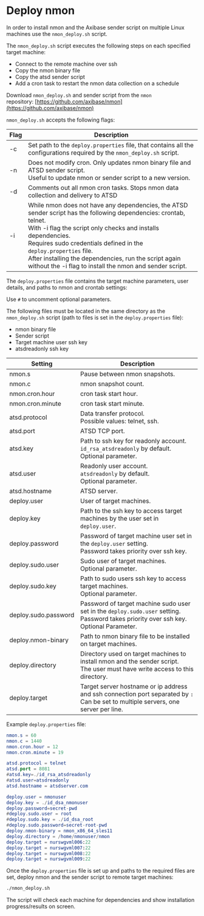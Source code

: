 # Deploy nmon

In order to install nmon and the Axibase sender script on multiple Linux machines use the `nmon_deploy.sh` script.

The `nmon_deploy.sh` script executes the following steps on each specified target machine:

* Connect to the remote machine over ssh
* Copy the nmon binary file
* Copy the atsd sender script
* Add a cron task to restart the nmon data collection on a schedule

Download `nmon_deploy.sh` and sender script from the `nmon` repository: [https://github.com/axibase/nmon](https://github.com/axibase/nmon)

`nmon_deploy.sh` accepts the following flags:

| Flag | Description |
| --- | --- |
|  -c  |  Set path to the `deploy.properties` file, that contains all the configurations required by the `nmon_deploy.sh` script.  |
|  -n  |  Does not modify cron. Only updates nmon binary file and ATSD sender script.<br>Useful to update nmon or sender script to a new version.  |
|  -d  |  Comments out all nmon cron tasks. Stops nmon data collection and delivery to ATSD  |
|  -i  |  While nmon does not have any dependencies, the ATSD sender script has the following dependencies: crontab, telnet.<br>With -i flag the script only checks and installs dependencies.<br>Requires sudo credentials defined in the `deploy.properties` file.<br>After installing the dependencies, run the script again without the -i flag to install the nmon and sender script.  |

The `deploy.properties` file contains the target machine parameters, user details, and paths to nmon and crontab settings:

Use `#` to uncomment optional parameters.

The following files must be located in the same directory as the `nmon_deploy.sh` script (path to files is set in the `deploy.properties` file):

* nmon binary file
* Sender script
* Target machine user ssh key
* atsdreadonly ssh key

| Setting | Description |
| --- | --- |
|  nmon.s  |  Pause between nmon snapshots.  |
|  nmon.c  |  nmon snapshot count.  |
|  nmon.cron.hour  |  cron task start hour.  |
|  nmon.cron.minute  |  cron task start minute.  |
|  atsd.protocol  |  Data transfer protocol.<br>Possible values: telnet, ssh.  |
|  atsd.port  |  ATSD TCP port.  |
|  atsd.key  |  Path to ssh key for readonly account.<br>`id_rsa_atsdreadonly` by default.<br>Optional parameter.  |
|  atsd.user  |  Readonly user account.<br>`atsdreadonly` by default.<br>Optional parameter.  |
|  atsd.hostname  |  ATSD server.  |
|  deploy.user  |  User of target machines.  |
|  deploy.key  |  Path to the ssh key to access target machines by the user set in `deploy.user`.  |
|  deploy.password  |  Password of target machine user set in the `deploy.user` setting.<br>Password takes priority over ssh key.  |
|  deploy.sudo.user  |  Sudo user of target machines.<br>Optional parameter.  |
|  deploy.sudo.key  |  Path to sudo users ssh key to access target machines.<br>Optional parameter.  |
|  deploy.sudo.password  |  Password of target machine sudo user set in the `deploy.sudo.user` setting.<br>Password takes priority over ssh key.<br>Optional Parameter.  |
|  deploy.nmon-binary  |  Path to nmon binary file to be installed on target machines.  |
|  deploy.directory  |  Directory used on target machines to install nmon and the sender script.<br>The user must have write access to this directory.  |
|  deploy.target  |  Target server hostname or ip address and ssh connection port separated by `:`<br>Can be set to multiple servers, one server per line.  |

Example `deploy.properties` file:

```elm
nmon.s = 60
nmon.c = 1440
nmon.cron.hour = 12
nmon.cron.minute = 19

atsd.protocol = telnet
atsd.port = 8081
#atsd.key=./id_rsa_atsdreadonly
#atsd.user=atsdreadonly
atsd.hostname = atsdserver.com

deploy.user = nmonuser
deploy.key = ./id_dsa_nmonuser
deploy.password=secret-pwd
#deploy.sudo.user = root
#deploy.sudo.key = ./id_dsa_root
#deploy.sudo.password=secret-root-pwd
deploy.nmon-binary = nmon_x86_64_sles11
deploy.directory = /home/nmonuser/nmon
deploy.target = nurswgvml006:22
deploy.target = nurswgvml007:22
deploy.target = nurswgvml008:22
deploy.target = nurswgvml009:22
```

Once the `deploy.properties` file is set up and paths to the required files are set, deploy nmon and the sender script to remote target machines:

```sh
./nmon_deploy.sh
```

The script will check each machine for dependencies and show installation progress/results on screen.
